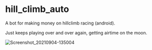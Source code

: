 # hill_climb_auto
A bot for making money on hillclimb racing (android).

Just keeps playing over and over again, getting airtime on the moon.

![Screenshot_20210904-135004](https://user-images.githubusercontent.com/48842799/132095045-9d6ee73a-bd35-4504-84d5-2070fcc4bd39.png)
